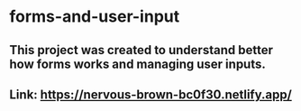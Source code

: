 # forms-and-user-input

## This project was created to understand better how forms works and managing user inputs.

## Link: https://nervous-brown-bc0f30.netlify.app/
